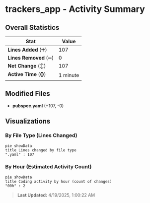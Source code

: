 # trackers_app - Activity Summary 

## Overall Statistics

| Stat                   | Value                                                             |
| ---------------------- | ----------------------------------------------------------------- |
| **Lines Added** (➕)   | 107                                          |
| **Lines Removed** (➖) | 0                                        |
| **Net Change** (↕)    | 107                |
| **Active Time** (⌚)   | 1 minute |


## Modified Files
- **pubspec.yaml** (+107, -0)

## Visualizations

### By File Type (Lines Changed)

```mermaid
pie showData
title Lines changed by file type
".yaml" : 107
```

### By Hour (Estimated Activity Count)

```mermaid
pie showData
title Coding activity by hour (count of changes)
"00h" : 2
```


> **Last Updated:** 4/19/2025, 1:00:22 AM